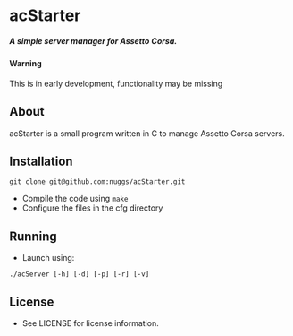 acStarter
======
##### A simple server manager for Assetto Corsa.

#### Warning
This is in early development, functionality may be missing

## About
acStarter is a small program written in C to manage Assetto Corsa servers.

## Installation
```
git clone git@github.com:nuggs/acStarter.git
```
* Compile the code using `make`
* Configure the files in the cfg directory

## Running
 * Launch using:
 ```
 ./acServer [-h] [-d] [-p] [-r] [-v]
 ```

## License
 * See LICENSE for license information.